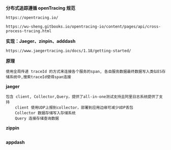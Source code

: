 **分布式追踪遵循 openTracing 规范**

```
https://opentracing.io/

https://wu-sheng.gitbooks.io/opentracing-io/content/pages/api/cross-process-tracing.html
```

**实现：Jaeger、zinpin、adddash** 

```
https://www.jaegertracing.io/docs/1.18/getting-started/
```

**原理**

```
使用全局传递 traceId 的方式来连接各个服务的span, 各自服务数据最终数据写入类似ES存储系统中,搜索traceId使得span连接
```



**jaeger**

```
包含 client, Collector,Query，提供了all-in-one测试支持且阿里日志系统提供了支持
    client 使用UDP上报到collector，部署到应用边缘可减少UDP丢包
	Collector 数据存储写入存储系统
	Query 连接存储查询数据
```



**zippin**

```

```



**appdash**

```

```

